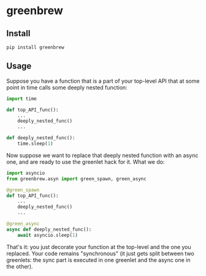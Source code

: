 # greenbrew

## Install

```
pip install greenbrew
```

## Usage

Suppose you have a function that is a part of your top-level API that at some point in time calls
some deeply nested function:

```python
import time

def top_API_func():
    ...
    deeply_nested_func()
    ...

def deeply_nested_func():
    time.sleep(1)
```

Now suppose we want to replace that deeply nested function with an async one, and are ready to use the greenlet hack for it.
What we do:

```python
import asyncio
from greenbrew.asyn import green_spawn, green_async

@green_spawn
def top_API_func():
    ...
    deeply_nested_func()
    ...

@green_async
async def deeply_nested_func():
    await asyncio.sleep(1)
```

That's it: you just decorate your function at the top-level and the one you replaced. Your code remains "synchronous" 
(it just gets split between two greenlets: the sync part is executed in one greenlet and the async one in the other).
